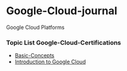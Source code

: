 # Google-Cloud-journal
Google Cloud Platforms

### Topic List Google-Cloud-Certifications

- [Basic-Concepts](https://github.com/jaitnsongara/Google-Cloud-journal)
- [Introduction to Google Cloud](https://github.com/jaitnsongara/Google-Cloud-journal/blob/main/Google-Cloud-Date-Sep-9.md)
